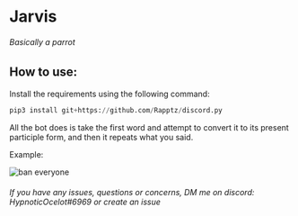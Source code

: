 # Jarvis
###### Basically a parrot



## How to use:
Install the requirements using the following command:

```python
pip3 install git+https://github.com/Rapptz/discord.py
```

All the bot does is take the first word and attempt to convert it to its present participle form, and then it repeats what you said.

Example:

![ban everyone](https://cdn.discordapp.com/attachments/887820100743352413/1034193189684387920/unknown.png)


###### If you have any issues, questions or concerns, DM me on discord: HypnoticOcelot#6969 or create an issue
